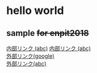 # hello world
## sample ~~for enpit2018~~
[内部リンク (abc)](./abc.md "abcページへジャンプ") 
[内部リンク (abc)](./abc "abcページへジャンプ")  
[外部リンク(google)](https://www.google.co.jp "Google.co.jpへジャンプ")  
[外部リンク(abc)](https://15-2505-044-7.github.io/pages-test/abc "abcへジャンプ")  
